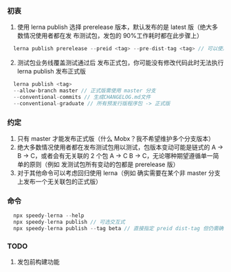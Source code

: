 ### 初衷

1. 使用 lerna publish 选择 prerelease 版本，默认发布的是 latest 版（绝大多数情况使用者都在发
   布测试包，发包的 90%工作耗时都在此步骤上）

```ts
  lerna publish prerelease --preid <tag> --pre-dist-tag <tag> // 可以使用此命令指定 tag
```

2. 测试包业务线覆盖测试通过后 发布正式包，你可能没有修改代码此时无法执行 lerna publish 发布正式版

```ts
  lerna publish <tag>
  --allow-branch master // 正式版需使用 master 分支
  --conventional-commits // 生成CHANGELOG.md文件
  --conventional-graduate // 所有预发行版程序包 -> 正式版
```

### 约定

1. 只有 master 才能发布正式版（什么 Mobx？我不希望维护多个分支版本）
2. 绝大多数情况使用者都在发布测试包用以测试，包版本变动可能是链式的 A -> B -> C，或者会有无关联的 2 个包 A -> C B -> C，无论哪种期望遵循单一简单的原则（例如 发测试包所有变动的包都是 prerelease 版）
3. 对于其他命令可以考虑回归使用 lerna（例如 确实需要在某个非 master 分支上发布一个无关联包的正式版）

### 命令

```ts
  npx speedy-lerna --help
  npx speedy-lerna publish // 可选交互式
  npx speedy-lerna publish --tag beta // 直接指定 preid dist-tag 但仍需确认
```

### TODO

1. 发包前构建功能
